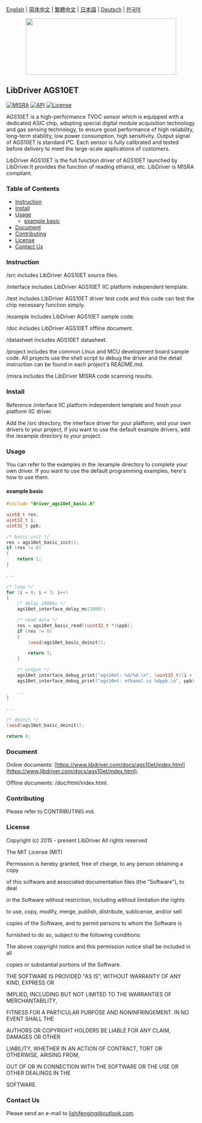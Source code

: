 [English](/README.md) | [ 简体中文](/README_zh-Hans.md) | [繁體中文](/README_zh-Hant.md) | [日本語](/README_ja.md) | [Deutsch](/README_de.md) | [한국어](/README_ko.md)

<div align=center>
<img src="/doc/image/logo.svg" width="400" height="150"/>
</div>

## LibDriver AGS10ET

[![MISRA](https://img.shields.io/badge/misra-compliant-brightgreen.svg)](/misra/README.md) [![API](https://img.shields.io/badge/api-reference-blue.svg)](https://www.libdriver.com/docs/ags10et/index.html) [![License](https://img.shields.io/badge/license-MIT-brightgreen.svg)](/LICENSE)

AGS10ET is a high-performance TVOC sensor which is equipped with a dedicated ASIC chip, adopting special digital module acquisition technology and gas sensing technology, to ensure good performance of high reliability, long-term stability, low power consumption, high sensitivity. Output signal of AGS10ET is standard I²C. Each sensor is fully calibrated and tested before delivery to meet the large-scale applications of customers.

LibDriver AGS10ET is the full function driver of AGS10ET launched by LibDriver.It provides the function of reading ethanol, etc. LibDriver is MISRA compliant.

### Table of Contents

  - [Instruction](#Instruction)
  - [Install](#Install)
  - [Usage](#Usage)
    - [example basic](#example-basic)
  - [Document](#Document)
  - [Contributing](#Contributing)
  - [License](#License)
  - [Contact Us](#Contact-Us)

### Instruction

/src includes LibDriver AGS10ET source files.

/interface includes LibDriver AGS10ET IIC platform independent template.

/test includes LibDriver AGS10ET driver test code and this code can test the chip necessary function simply.

/example includes LibDriver AGS10ET sample code.

/doc includes LibDriver AGS10ET offline document.

/datasheet includes AGS10ET datasheet.

/project includes the common Linux and MCU development board sample code. All projects use the shell script to debug the driver and the detail instruction can be found in each project's README.md.

/misra includes the LibDriver MISRA code scanning results.

### Install

Reference /interface IIC platform independent template and finish your platform IIC driver.

Add the /src directory, the interface driver for your platform, and your own drivers to your project, if you want to use the default example drivers, add the /example directory to your project.

### Usage

You can refer to the examples in the /example directory to complete your own driver. If you want to use the default programming examples, here's how to use them.

#### example basic

```C
#include "driver_ags10et_basic.h"

uint8_t res;
uint32_t i;
uint32_t ppb;

/* basic init */
res = ags10et_basic_init();
if (res != 0)
{
    return 1;
}

...
    
/* loop */
for (i = 0; i < 3; i++)
{
    /* delay 2000ms */
    ags10et_interface_delay_ms(2000);

    /* read data */
    res = ags10et_basic_read((uint32_t *)&ppb);
    if (res != 0)
    {
        (void)ags10et_basic_deinit();

        return 1;
    }

    /* output */
    ags10et_interface_debug_print("ags10et: %d/%d.\n", (uint32_t)(i + 1), (uint32_t)3);
    ags10et_interface_debug_print("ags10et: ethanol is %dppb.\n", ppb);
    
    ...
}

...
    
/* deinit */
(void)ags10et_basic_deinit();

return 0;
```

### Document

Online documents: [https://www.libdriver.com/docs/ags10et/index.html](https://www.libdriver.com/docs/ags10et/index.html).

Offline documents: /doc/html/index.html.

### Contributing

Please refer to CONTRIBUTING.md.

### License

Copyright (c) 2015 - present LibDriver All rights reserved



The MIT License (MIT) 



Permission is hereby granted, free of charge, to any person obtaining a copy

of this software and associated documentation files (the "Software"), to deal

in the Software without restriction, including without limitation the rights

to use, copy, modify, merge, publish, distribute, sublicense, and/or sell

copies of the Software, and to permit persons to whom the Software is

furnished to do so, subject to the following conditions: 



The above copyright notice and this permission notice shall be included in all

copies or substantial portions of the Software. 



THE SOFTWARE IS PROVIDED "AS IS", WITHOUT WARRANTY OF ANY KIND, EXPRESS OR

IMPLIED, INCLUDING BUT NOT LIMITED TO THE WARRANTIES OF MERCHANTABILITY,

FITNESS FOR A PARTICULAR PURPOSE AND NONINFRINGEMENT. IN NO EVENT SHALL THE

AUTHORS OR COPYRIGHT HOLDERS BE LIABLE FOR ANY CLAIM, DAMAGES OR OTHER

LIABILITY, WHETHER IN AN ACTION OF CONTRACT, TORT OR OTHERWISE, ARISING FROM,

OUT OF OR IN CONNECTION WITH THE SOFTWARE OR THE USE OR OTHER DEALINGS IN THE

SOFTWARE. 

### Contact Us

Please send an e-mail to lishifenging@outlook.com.